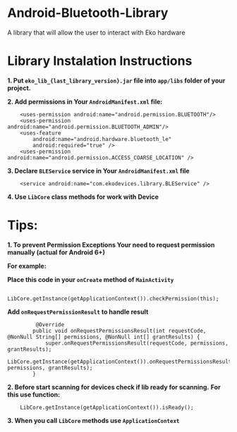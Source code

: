 # Android-Bluetooth-Library
A library that will allow the user to interact with Eko hardware

# Library Instalation Instructions

**1. Put `eko_lib_{last_library_version}.jar` file into `app/libs` folder of your project.**

**2. Add permissions in Your `AndroidManifest.xml` file:**

```	
    <uses-permission android:name="android.permission.BLUETOOTH"/>
    <uses-permission android:name="android.permission.BLUETOOTH_ADMIN"/>
    <uses-feature
        android:name="android.hardware.bluetooth_le"
        android:required="true" />
    <uses-permission android:name="android.permission.ACCESS_COARSE_LOCATION" />
```
	
**3. Declare `BLEService` service in Your `AndroidManifest.xml` file**

```
	<service android:name="com.ekodevices.library.BLEService" />
```

**4. Use `LibCore` class methods for work with Device**

	
# Tips:
**1. To prevent Permission Exceptions Your need to request permission manually (actual for Android 6+)**

**For example:**

**Place this code in your `onCreate` method of `MainActivity`**
```
		LibCore.getInstance(getApplicationContext()).checkPermission(this);
```

**Add `onRequestPermissionResult` to handle result**
```
		 @Override
		public void onRequestPermissionsResult(int requestCode, @NonNull String[] permissions, @NonNull int[] grantResults) {
			super.onRequestPermissionsResult(requestCode, permissions, grantResults);
			LibCore.getInstance(getApplicationContext()).onRequestPermissionsResult(requestCode, permissions, grantResults);
		}
```		
**2. Before start scanning for devices check if lib ready for scanning.**
**For this use function:**
```
	LibCore.getInstance(getApplicationContext()).isReady();
```

**3. When you call `LibCore` methods use `ApplicationContext`**

	
